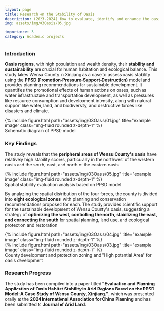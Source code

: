 ```yaml
---
layout: page
title: Research on the Stability of Oasis 
description: (2023-2024) How to evaluate, identify and enhance the oasis stability?
img: assets/img/03Oasis/05.jpg

importance: 3
category: Academic projects
---
```


### **Introduction**
**Oasis regions**, with high population and wealth density, their **stability and sustainability** are crucial for human habitation and ecological balance. This study takes Wensu County in Xinjiang as a case to assess oasis stability using the **PPSD (Promotion-Pressure-Support-Destruction)** model and provides planning recommendations for sustainable development. It quantifies the promotional effects of human actions on oases, such as water infrastructure and transportation development, as well as pressures like resource consumption and development intensity, along with natural support like water, land, and biodiversity, and destructive forces like disasters and climate.
<div class="row justify-content-sm-center">
    <div class="col-sm-10 mt-3 mt-md-0">
        {% include figure.html path="assets/img/03Oasis/01.jpg" title="example image" class="img-fluid rounded z-depth-1" %}
    </div>
</div>
<div class="caption">
    Schematic diagram of PPSD model
</div>


### **Key Findings**
The study reveals that the **peripheral areas of Wensu County's oasis** have relatively high stability scores, particularly in the northwest of the western oasis and the south, east, and north of the eastern oasis. 

<div class="row justify-content-sm-center">
    <div class="col-sm-10 mt-3 mt-md-0">
        {% include figure.html path="assets/img/03Oasis/05.jpg" title="example image" class="img-fluid rounded z-depth-1" %}
    </div>
</div>

<div class="caption">
    Spatial stability evaluation analysis based on PPSD model
</div>

By analyzing the spatial distribution of the four forces, the county is divided into **eight ecological zones**, with planning and conservation recommendations proposed for each.
The study provides scientific support for the sustainable development of Wensu County's oasis, suggesting a strategy of **optimizing the west, controlling the north, stabilizing the east, and connecting the south** for spatial planning, land use, and ecological protection and restoration

<div class="row justify-content-sm-center">
    <div class="col-sm-5 mt-3 mt-md-0">
        {% include figure.html path="assets/img/03Oasis/04.jpg" title="example image" class="img-fluid rounded z-depth-1" %}
    </div>
    <div class="col-sm-5 mt-3 mt-md-0">
        {% include figure.html path="assets/img/03Oasis/03.jpg" title="example image" class="img-fluid rounded z-depth-1" %}
    </div>
</div>
<div class="caption">
   County development and protection zoning and "High potential Area" for oasis development
</div>


### **Research Progress** 
The study has been compiled into a paper titled **"Evaluation and Planning Application of Oasis Habitat Stability in Arid Regions Based on the PPSD Model: A Case Study of Wensu County, Xinjiang."**, which was  presented orally at the **2024 International Association for China Planning** and has been submitted to **Journal of Arid Land**.


